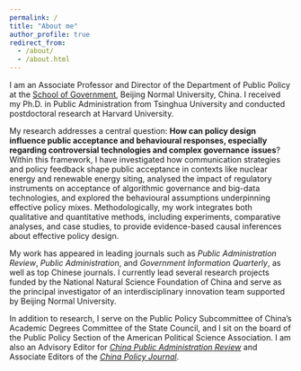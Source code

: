 ```yaml
---
permalink: /
title: "About me"
author_profile: true
redirect_from: 
  - /about/
  - /about.html
---
```


I am an Associate Professor and Director of the Department of Public Policy at the [School of Government](http://www.sg.bnu.edu.cn), Beijing Normal University, China. I received my Ph.D. in Public Administration from Tsinghua University and conducted postdoctoral research at Harvard University.

My research addresses a central question: **How can policy design influence public acceptance and behavioural responses, especially regarding controversial technologies and complex governance issues**? Within this framework, I have investigated how communication strategies and policy feedback shape public acceptance in contexts like nuclear energy and renewable energy siting, analysed the impact of regulatory instruments on acceptance of algorithmic governance and big-data technologies, and explored the behavioural assumptions underpinning effective policy mixes. Methodologically, my work integrates both qualitative and quantitative methods, including experiments, comparative analyses, and case studies, to provide evidence-based causal inferences about effective policy design.

My work has appeared in leading journals such as *Public Administration Review*, *Public Administration*, and *Government Information Quarterly*, as well as top Chinese journals. I currently lead several research projects funded by the National Natural Science Foundation of China and serve as the principal investigator of an interdisciplinary innovation team supported by Beijing Normal University.

In addition to research, I serve on the Public Policy Subcommittee of China’s Academic Degrees Committee of the State Council, and I sit on the board of the Public Policy Section of the American Political Science Association. I am also an Advisory Editor for [*China Public Administration Review*](https://gogl.cbpt.cnki.net/portal) and Associate Editors of the [*China Policy Journal*](https://chinapolicyjournal.org).


